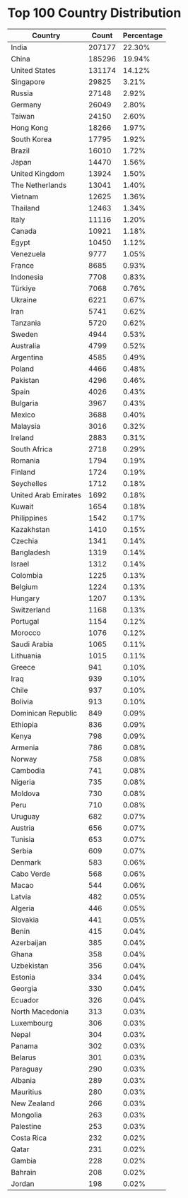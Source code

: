 # Top 100 Country Distribution
| Country | Count | Percentage |
|----|----|----|
| India | 207177 | 22.30% |
| China | 185296 | 19.94% |
| United States | 131174 | 14.12% |
| Singapore | 29825 | 3.21% |
| Russia | 27148 | 2.92% |
| Germany | 26049 | 2.80% |
| Taiwan | 24150 | 2.60% |
| Hong Kong | 18266 | 1.97% |
| South Korea | 17795 | 1.92% |
| Brazil | 16010 | 1.72% |
| Japan | 14470 | 1.56% |
| United Kingdom | 13924 | 1.50% |
| The Netherlands | 13041 | 1.40% |
| Vietnam | 12625 | 1.36% |
| Thailand | 12463 | 1.34% |
| Italy | 11116 | 1.20% |
| Canada | 10921 | 1.18% |
| Egypt | 10450 | 1.12% |
| Venezuela | 9777 | 1.05% |
| France | 8685 | 0.93% |
| Indonesia | 7708 | 0.83% |
| Türkiye | 7068 | 0.76% |
| Ukraine | 6221 | 0.67% |
| Iran | 5741 | 0.62% |
| Tanzania | 5720 | 0.62% |
| Sweden | 4944 | 0.53% |
| Australia | 4799 | 0.52% |
| Argentina | 4585 | 0.49% |
| Poland | 4466 | 0.48% |
| Pakistan | 4296 | 0.46% |
| Spain | 4026 | 0.43% |
| Bulgaria | 3967 | 0.43% |
| Mexico | 3688 | 0.40% |
| Malaysia | 3016 | 0.32% |
| Ireland | 2883 | 0.31% |
| South Africa | 2718 | 0.29% |
| Romania | 1794 | 0.19% |
| Finland | 1724 | 0.19% |
| Seychelles | 1712 | 0.18% |
| United Arab Emirates | 1692 | 0.18% |
| Kuwait | 1654 | 0.18% |
| Philippines | 1542 | 0.17% |
| Kazakhstan | 1410 | 0.15% |
| Czechia | 1341 | 0.14% |
| Bangladesh | 1319 | 0.14% |
| Israel | 1312 | 0.14% |
| Colombia | 1225 | 0.13% |
| Belgium | 1224 | 0.13% |
| Hungary | 1207 | 0.13% |
| Switzerland | 1168 | 0.13% |
| Portugal | 1154 | 0.12% |
| Morocco | 1076 | 0.12% |
| Saudi Arabia | 1065 | 0.11% |
| Lithuania | 1015 | 0.11% |
| Greece | 941 | 0.10% |
| Iraq | 939 | 0.10% |
| Chile | 937 | 0.10% |
| Bolivia | 913 | 0.10% |
| Dominican Republic | 849 | 0.09% |
| Ethiopia | 836 | 0.09% |
| Kenya | 798 | 0.09% |
| Armenia | 786 | 0.08% |
| Norway | 758 | 0.08% |
| Cambodia | 741 | 0.08% |
| Nigeria | 735 | 0.08% |
| Moldova | 730 | 0.08% |
| Peru | 710 | 0.08% |
| Uruguay | 682 | 0.07% |
| Austria | 656 | 0.07% |
| Tunisia | 653 | 0.07% |
| Serbia | 609 | 0.07% |
| Denmark | 583 | 0.06% |
| Cabo Verde | 568 | 0.06% |
| Macao | 544 | 0.06% |
| Latvia | 482 | 0.05% |
| Algeria | 446 | 0.05% |
| Slovakia | 441 | 0.05% |
| Benin | 415 | 0.04% |
| Azerbaijan | 385 | 0.04% |
| Ghana | 358 | 0.04% |
| Uzbekistan | 356 | 0.04% |
| Estonia | 334 | 0.04% |
| Georgia | 330 | 0.04% |
| Ecuador | 326 | 0.04% |
| North Macedonia | 313 | 0.03% |
| Luxembourg | 306 | 0.03% |
| Nepal | 304 | 0.03% |
| Panama | 302 | 0.03% |
| Belarus | 301 | 0.03% |
| Paraguay | 290 | 0.03% |
| Albania | 289 | 0.03% |
| Mauritius | 280 | 0.03% |
| New Zealand | 266 | 0.03% |
| Mongolia | 263 | 0.03% |
| Palestine | 253 | 0.03% |
| Costa Rica | 232 | 0.02% |
| Qatar | 231 | 0.02% |
| Gambia | 228 | 0.02% |
| Bahrain | 208 | 0.02% |
| Jordan | 198 | 0.02% |
